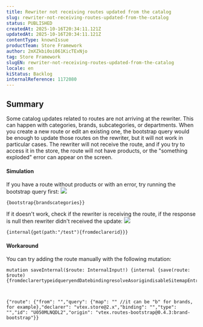 ```yaml
---
title: Rewriter not receiving routes updated from the catalog
slug: rewriter-not-receiving-routes-updated-from-the-catalog
status: PUBLISHED
createdAt: 2025-10-16T20:34:11.121Z
updatedAt: 2025-10-16T20:34:11.121Z
contentType: knownIssue
productTeam: Store Framework
author: 2mXZkbi0oi061KicTExNjo
tag: Store Framework
slugEN: rewriter-not-receiving-routes-updated-from-the-catalog
locale: en
kiStatus: Backlog
internalReference: 1172080
---
```


## Summary


Some catalog updates related to routes are not arriving at the rewriter. This can happen with categories, brands, subcategories, or departments. When you create a new route or edit an existing one, the bootstrap query would be enough to update those routes on the rewriter, but it will not work in particular cases. The rewriter will not receive the route, and if you try to access it in the store, the route will not have products, or the "something exploded" error can appear on the screen.


#### Simulation


If you have a route without products or with an error, try running the bootstrap query first:
 ![](https://vtexhelp.zendesk.com/attachments/token/lgRhaWsmwABr8rF4ow1DmLNwC/?name=image.png)

    {bootstrap{brandscategories}}


If it doesn't work, check if the rewriter is receiving the route, if the response is null then rewriter didn't received the update:
 ![](https://vtexhelp.zendesk.com/attachments/token/W3vx3sa1BFL2DOSIsTh49tuvk/?name=image.png)

    {internal{get(path:"/test"){fromdeclarerid}}}



#### Workaround


You can try adding the route manually with the following mutation:

    mutation saveInternal($route: InternalInput!) {internal {save(route: $route) {fromdeclarertypeidqueryendDatebindingresolveAsorigindisableSitemapEntry}}}



    {"route": {"from": "","query": {"map": "" //it can be "b" for brands, for example},"declarer": "vtex.store@2.x","binding": "","type": "","id": "U050MLNQDL2","origin": "vtex.routes-bootstrap@0.4.3:brand-bootstrap"}}



